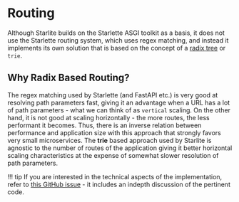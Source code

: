 # Routing

Although Starlite builds on the Starlette ASGI toolkit as a basis, it does not use the Starlette routing system,
which uses regex matching, and instead it implements its own solution that is based on the concept of a
[radix tree](https://en.wikipedia.org/wiki/Radix_tree) or `trie`.

## Why Radix Based Routing?

The regex matching used by Starlette (and FastAPI etc.) is very good at resolving path parameters fast, giving it
an advantage when a URL has a lot of path parameters - what we can think of as `vertical` scaling. On the
other hand, it is not good at scaling horizontally - the more routes, the less performant it becomes. Thus,
there is an inverse relation between performance and application size with this approach that strongly favors very
small microservices. The **trie** based approach used by Starlite is agnostic to the number of routes of the
application giving it better horizontal scaling characteristics at the expense of somewhat slower resolution of path
parameters.

!!! tip
    If you are interested in the technical aspects of the implementation, refer to
    [this GitHub issue](https://github.com/starlite-api/starlite/issues/177) - it includes an indepth discussion of the
    pertinent code.
